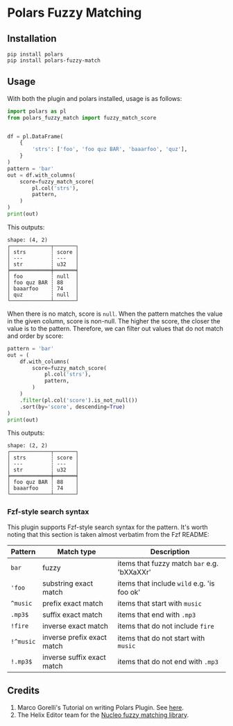 # Polars Fuzzy Matching

## Installation

```
pip install polars
pip install polars-fuzzy-match
```

## Usage

With both the plugin and polars installed, usage is as follows:

```python
import polars as pl
from polars_fuzzy_match import fuzzy_match_score


df = pl.DataFrame(
    {
        'strs': ['foo', 'foo quz BAR', 'baaarfoo', 'quz'],
    }
)
pattern = 'bar'
out = df.with_columns(
    score=fuzzy_match_score(
        pl.col('strs'),
        pattern,
    )
)
print(out)
```

This outputs:

```
shape: (4, 2)
┌─────────────┬───────┐
│ strs        ┆ score │
│ ---         ┆ ---   │
│ str         ┆ u32   │
╞═════════════╪═══════╡
│ foo         ┆ null  │
│ foo quz BAR ┆ 88    │
│ baaarfoo    ┆ 74    │
│ quz         ┆ null  │
└─────────────┴───────┘
```

When there is no match, score is `null`. When the pattern matches the value in
the given column, score is non-null. The higher the score, the closer the value
is to the pattern. Therefore, we can filter out values that do not match and
order by score:

```python
pattern = 'bar'
out = (
    df.with_columns(
        score=fuzzy_match_score(
            pl.col('strs'),
            pattern,
        )
    )
    .filter(pl.col('score').is_not_null())
    .sort(by='score', descending=True)
)
print(out)
```

This outputs:

```
shape: (2, 2)
┌─────────────┬───────┐
│ strs        ┆ score │
│ ---         ┆ ---   │
│ str         ┆ u32   │
╞═════════════╪═══════╡
│ foo quz BAR ┆ 88    │
│ baaarfoo    ┆ 74    │
└─────────────┴───────┘
```

### Fzf-style search syntax

This plugin supports Fzf-style search syntax for the pattern. It's worth noting
that this section is taken almost verbatim from the Fzf README:

| Pattern   | Match type                 | Description                                 |
| --------- | -------------------------- | ------------------------------------------- |
| `bar`     | fuzzy                      | items that fuzzy match `bar` e.g. 'bXXaXXr' |
| `'foo`    | substring exact match      | items that include `wild` e.g. 'is foo ok'  |
| `^music`  | prefix exact match         | items that start with `music`               |
| `.mp3$`   | suffix exact match         | items that end with `.mp3`                  |
| `!fire`   | inverse exact match        | items that do not include `fire`            |
| `!^music` | inverse prefix exact match | items that do not start with `music`        |
| `!.mp3$`  | inverse suffix exact match | items that do not end with `.mp3`           |

## Credits

1. Marco Gorelli's Tutorial on writing Polars Plugin. See
   [here](https://marcogorelli.github.io/polars-plugins-tutorial/).
2. The Helix Editor team for the
   [Nucleo fuzzy matching library](https://github.com/helix-editor/nucleo).
